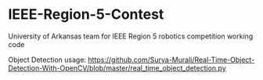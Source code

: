 # IEEE-Region-5-Contest
University of Arkansas team for IEEE Region 5 robotics competition working code

Object Detection usage: https://github.com/Surya-Murali/Real-Time-Object-Detection-With-OpenCV/blob/master/real_time_object_detection.py
